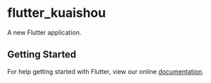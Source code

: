 # flutter_kuaishou

A new Flutter application.

## Getting Started

For help getting started with Flutter, view our online
[documentation](https://flutter.io/).

